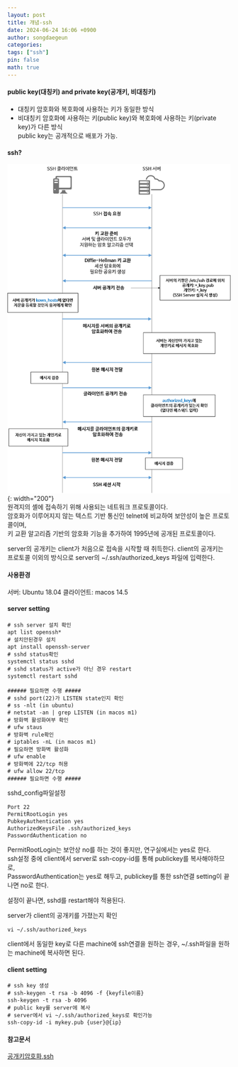 ```yaml
---
layout: post
title: 개념-ssh
date: 2024-06-24 16:06 +0900
author: songdaegeun
categories:
tags: ["ssh"]
pin: false
math: true
---
```


#### public key(대칭키) and private key(공개키, 비대칭키)
- 대칭키
암호화와 복호화에 사용하는 키가 동일한 방식
- 비대칭키
암호화에 사용하는 키(public key)와 복호화에 사용하는 키(private key)가 다른 방식  
public key는 공개적으로 배포가 가능.  

#### ssh?
![ssh_scheme.png](/assets/img/개념/2024-06-24-개념-ssh/ssh_scheme.png){: width="200"}  
원격지의 셸에 접속하기 위해 사용되는 네트워크 프로토콜이다.  
암호화가 이루어지지 않는 텍스트 기반 통신인 telnet에 비교하여 보안성이 높은 프로토콜이며,  
키 교환 알고리즘 기반의 암호화 기능을 추가하여 1995년에 공개된 프로토콜이다.

server의 공개키는 client가 처음으로 접속을 시작할 때 취득한다.
client의 공개키는 프로토콜 이외의 방식으로 server의 ~/.ssh/authorized_keys 파일에 입력한다.  

#### 사용환경 
서버: Ubuntu 18.04
클라이언트: macos 14.5

#### server setting

```
# ssh server 설치 확인
apt list openssh*
# 설치안된경우 설치
apt install openssh-server
# sshd status확인
systemctl status sshd
# sshd status가 active가 아닌 경우 restart
systemctl restart sshd

###### 필요하면 수행 #####
# sshd port(22)가 LISTEN state인지 확인
# ss -nlt (in ubuntu)
# netstat -an | grep LISTEN (in macos m1)
# 방화벽 활성화여부 확인
# ufw staus 
# 방화벽 rule확인
# iptables -nL (in macos m1)
# 필요하면 방화벽 활성화
# ufw enable
# 방화벽에 22/tcp 허용
# ufw allow 22/tcp
###### 필요하면 수행 #####
```

sshd_config파일설정
```
Port 22
PermitRootLogin yes
PubkeyAuthentication yes
AuthorizedKeysFile .ssh/authorized_keys
PasswordAuthentication no
```
PermitRootLogin는 보안상 no를 하는 것이 좋지만, 연구실에서는 yes로 한다.  
ssh설정 중에 client에서 server로 ssh-copy-id를 통해 publickey를 복사해야하므로,  
PasswordAuthentication는 yes로 해두고, publickey를 통한 ssh연결 setting이 끝나면 no로 한다.  

설정이 끝나면, sshd를 restart해야 적용된다.  

server가 client의 공개키를 가졌는지 확인
```
vi ~/.ssh/authorized_keys
```
client에서 동일한 key로 다른 machine에 ssh연결을 원하는 경우, ~/.ssh파일을 원하는 machine에 복사하면 된다.  

#### client setting

```
# ssh key 생성
# ssh-keygen -t rsa -b 4096 -f {keyfile이름}
ssh-keygen -t rsa -b 4096
# public key를 server에 복사
# server에서 vi ~/.ssh/authorized_keys로 확인가능
ssh-copy-id -i mykey.pub {user}@{ip}

```


#### 참고문서
[공개키암호화,ssh](https://velog.io/@lehdqlsl/SSH-%EA%B3%B5%EA%B0%9C%ED%82%A4-%EC%95%94%ED%98%B8%ED%99%94-%EB%B0%A9%EC%8B%9D-%EC%A0%91%EC%86%8D-%EC%9B%90%EB%A6%AC-i7rrv4de)